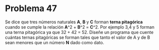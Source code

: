 <h1>Problema 47</h1>

<p1>Se dice que tres números naturales <strong>A</strong>, <strong>B</strong> y <strong>C</strong> forman <strong>terna pitagórica</strong> cuando se cumple la relación <strong>A</strong>^2 + <strong>B</strong>^2 = <strong>C</strong>^2. Por ejemplo 3,4 y 5 forman una terna pitagórica ya que 32 + 42 = 52. Diseñe un programa que cuente cuántas ternas pitagóricas se forman tales que tanto el valor de A y de B sean menores que un número <strong>N</strong> dado como dato.</p1>